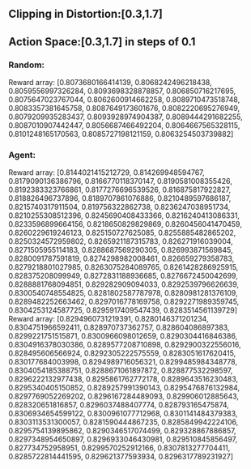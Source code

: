 ## Clipping in Distortion:[0.3,1.7] 
## Action Space:[0.3,1.7] in steps of 0.1

### Random:
Reward array: [0.8073680166414139, 0.8068242496218438, 0.8059556997326284, 0.8093698328878857, 0.806850716217695, 0.8075647023767044, 0.8062600914662258, 0.8089710473518748, 0.8083357381645758, 0.8087649173601676, 0.8082220695276949, 0.8079209935283437, 0.8093928974904387, 0.8089444291682255, 0.8087010907442447, 0.8056687466492204, 0.8064667565328115, 0.8101248165170563, 0.8085727198121159, 0.8063254503739882]

### Agent:
Reward array: [0.8144021415212729, 0.814269948594767, 0.8179090136386796, 0.8166770118370147, 0.8190581008355426, 0.8192383323766861, 0.8177276696539526, 0.816875817922827, 0.818826496737896, 0.8189707861076886, 0.8210489597686187, 0.8215740317911504, 0.819756322862738, 0.8236247038951734, 0.8210255308512396, 0.8245690408433366, 0.8216240413086331, 0.8233596899664156, 0.8218650829829869, 0.8260456041470459, 0.8260229619246123, 0.825150727625085, 0.8255885482865202, 0.8250324572959802, 0.8265921187315783, 0.826271916039004, 0.8271505955114183, 0.8288687569290305, 0.826993871569845, 0.8280091787591819, 0.8274298982008461, 0.826659279358783, 0.8279218801027985, 0.8263075284089765, 0.8261428286925915, 0.828375208099949, 0.8272831188936685, 0.8276672450042699, 0.8288881768094851, 0.829282909094033, 0.8292539796626639, 0.8300540748554825, 0.8281802587787978, 0.8280981281376109, 0.8289482252663462, 0.8297016778169758, 0.8292271989359745, 0.8304253124587725, 0.8295917409547439, 0.8283514561139729]
Reward array: [0.8294960731219391, 0.8280146371201234, 0.8304751966592411, 0.828970737362757, 0.828604086897383, 0.8299221751515871, 0.8300966098012659, 0.8290304416846386, 0.8304916378030386, 0.8289577208710898, 0.8292900322556016, 0.828495606566924, 0.8292305222575559, 0.8283051617620415, 0.830177684003998, 0.8294989716056321, 0.8299485984348778, 0.8304054185388751, 0.8288671061897872, 0.828877532298597, 0.8296222132977438, 0.8295861762772178, 0.8289643516230483, 0.8295340405150852, 0.8289257991390143, 0.8295476876132984, 0.8297769052269202, 0.8296167284489093, 0.829906012885643, 0.828320651816857, 0.8296037488407774, 0.828793165475874, 0.8306934654599122, 0.8300961077712968, 0.8301141484379383, 0.8303113531300057, 0.8281590444867235, 0.8285849942224106, 0.8295754139895862, 0.8290346517074499, 0.829328867886857, 0.8297348954650897, 0.8296933046430981, 0.829510845856497, 0.827734752958951, 0.8299570252912166, 0.8307813277704411, 0.8285722814441595, 0.829621377593934, 0.8296317789231927]

